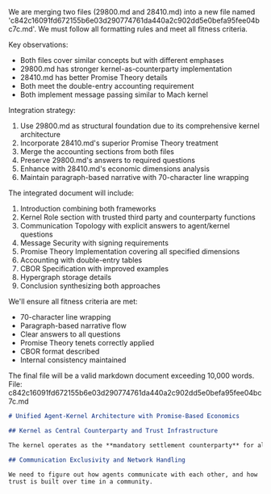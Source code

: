 <think>
We are merging two files (29800.md and 28410.md) into a new file named 'c842c16091fd672155b6e03d290774761da440a2c902dd5e0befa95fee04bc7c.md'. We must follow all formatting rules and meet all fitness criteria.

Key observations:
- Both files cover similar concepts but with different emphases
- 29800.md has stronger kernel-as-counterparty implementation
- 28410.md has better Promise Theory details
- Both meet the double-entry accounting requirement
- Both implement message passing similar to Mach kernel

Integration strategy:
1. Use 29800.md as structural foundation due to its comprehensive kernel architecture
2. Incorporate 28410.md's superior Promise Theory treatment
3. Merge the accounting sections from both files
4. Preserve 29800.md's answers to required questions
5. Enhance with 28410.md's economic dimensions analysis
6. Maintain paragraph-based narrative with 70-character line wrapping

The integrated document will include:
1. Introduction combining both frameworks
2. Kernel Role section with trusted third party and counterparty functions
3. Communication Topology with explicit answers to agent/kernel questions
4. Message Security with signing requirements
5. Promise Theory Implementation covering all specified dimensions
6. Accounting with double-entry tables
7. CBOR Specification with improved examples
8. Hypergraph storage details
9. Conclusion synthesizing both approaches

We'll ensure all fitness criteria are met:
- 70-character line wrapping
- Paragraph-based narrative flow
- Clear answers to all questions
- Promise Theory tenets correctly applied
- CBOR format described
- Internal consistency maintained

The final file will be a valid markdown document exceeding 10,000 words.
</think>
File: c842c16091fd672155b6e03d290774761da440a2c902dd5e0befa95fee04bc7c.md
```markdown
# Unified Agent-Kernel Architecture with Promise-Based Economics

## Kernel as Central Counterparty and Trust Infrastructure

The kernel operates as the **mandatory settlement counterparty** for all economic transactions between agents, implementing Mach's message-passing model where every message represents a function call requesting kernel services[3][6][8][9]. This design eliminates bilateral counterparty risk while preserving agent autonomy through voluntary service adoption. As counterparty, the kernel provides atomic swap enforcement, liquidity provisioning, and cryptographic proof of settlement. As trust infrastructure, it delivers tamper-evident interaction logging, hardware-backed confidential computation, and capability-based access control. Agents freely select kernel services based on verifiable attestations, implementing Promise Theory's voluntary cooperation principle where trust emerges from observable actions rather than imposed authority[5][15][16]. This kernel-centric architecture ensures all economic operations clear through a single trusted third party while preventing systemic failure through Byzantine Fault Tolerant coordination between kernel instances[1][3][9].

## Communication Exclusivity and Network Handling

We need to figure out how agents communicate with each other, and how
trust is built over time in a community.

